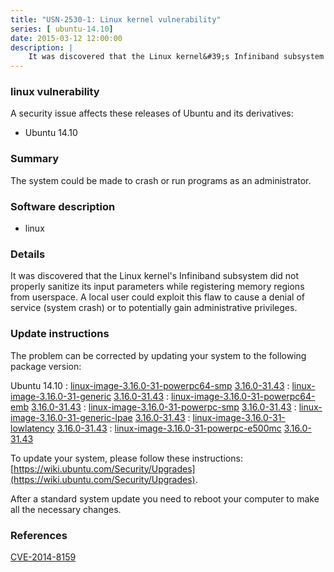 ```yaml
---
title: "USN-2530-1: Linux kernel vulnerability"
series: [ ubuntu-14.10]
date: 2015-03-12 12:00:00
description: |
    It was discovered that the Linux kernel&#39;s Infiniband subsystem did not properly sanitize its input parameters while registering memory regions from userspace. A local user could exploit this flaw to cause a denial of service (system crash) or to potentially gain administrative privileges. 
--- 
```

 
### linux vulnerability

A security issue affects these releases of Ubuntu and its derivatives:

* Ubuntu 14.10

### Summary

The system could be made to crash or run programs as an administrator. 

### Software description

* linux 

### Details

It was discovered that the Linux kernel&#39;s Infiniband subsystem did not properly sanitize its input parameters while registering memory regions from userspace. A local user could exploit this flaw to cause a denial of service (system crash) or to potentially gain administrative privileges. 

### Update instructions

The problem can be corrected by updating your system to the following package version:

Ubuntu 14.10
 : [linux-image-3.16.0-31-powerpc64-smp](https://launchpad.net/ubuntu/+source/linux) <span> [3.16.0-31.43](https://launchpad.net/ubuntu/+source/linux/3.16.0-31.43) </span> 
 : [linux-image-3.16.0-31-generic](https://launchpad.net/ubuntu/+source/linux) <span> [3.16.0-31.43](https://launchpad.net/ubuntu/+source/linux/3.16.0-31.43) </span> 
 : [linux-image-3.16.0-31-powerpc64-emb](https://launchpad.net/ubuntu/+source/linux) <span> [3.16.0-31.43](https://launchpad.net/ubuntu/+source/linux/3.16.0-31.43) </span> 
 : [linux-image-3.16.0-31-powerpc-smp](https://launchpad.net/ubuntu/+source/linux) <span> [3.16.0-31.43](https://launchpad.net/ubuntu/+source/linux/3.16.0-31.43) </span> 
 : [linux-image-3.16.0-31-generic-lpae](https://launchpad.net/ubuntu/+source/linux) <span> [3.16.0-31.43](https://launchpad.net/ubuntu/+source/linux/3.16.0-31.43) </span> 
 : [linux-image-3.16.0-31-lowlatency](https://launchpad.net/ubuntu/+source/linux) <span> [3.16.0-31.43](https://launchpad.net/ubuntu/+source/linux/3.16.0-31.43) </span> 
 : [linux-image-3.16.0-31-powerpc-e500mc](https://launchpad.net/ubuntu/+source/linux) <span> [3.16.0-31.43](https://launchpad.net/ubuntu/+source/linux/3.16.0-31.43) </span> 

To update your system, please follow these instructions: [https://wiki.ubuntu.com/Security/Upgrades](https://wiki.ubuntu.com/Security/Upgrades).

After a standard system update you need to reboot your computer to make all the necessary changes. 

### References

 [CVE-2014-8159](http://people.ubuntu.com/~ubuntu-security/cve/CVE-2014-8159)
 

